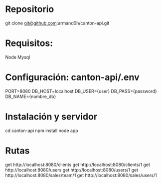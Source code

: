 # Repositorio

git clone git@github.com:armand0h/canton-api.git

# Requisitos:
Node
Mysql

# Configuración: canton-api/.env

PORT=8080
DB_HOST=localhost
DB_USER={user}
DB_PASS={password}
DB_NAME={nombre_db}

# Instalación y servidor

cd canton-api
npm install
node app

# Rutas
get http://localhost:8080/clients
get http://localhost:8080/clients/1
get http://localhost:8080/users
get http://localhost:8080/users/1
get http://localhost:8080/sales/team/1
get http://localhost:8080/sales/users/1